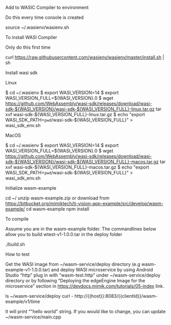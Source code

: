 Add to WASIC Compiler to environment

Do this every time console is created

source ~/.wasienv/wasienv.sh

To install WASI Compiler

Only do this first time

curl <https://raw.githubusercontent.com/wasienv/wasienv/master/install.sh> | sh

Install wasi sdk

Linux

$ cd ~/.wasienv
$ export WASI_VERSION=14
$ export WASI_VERSION_FULL=${WASI_VERSION}.0
$ wget https://github.com/WebAssembly/wasi-sdk/releases/download/wasi-sdk-${WASI_VERSION}/wasi-sdk-${WASI_VERSION_FULL}-linux.tar.gz
tar xvf wasi-sdk-${WASI_VERSION_FULL}-linux.tar.gz
$ echo "export WASI_SDK_PATH=`pwd`/wasi-sdk-${WASI_VERSION_FULL}" > wasi_sdk_env.sh

MacOS

$ cd ~/.wasienv
$ export WASI_VERSION=14
$ export WASI_VERSION_FULL=${WASI_VERSION}.0
$ wget <https://github.com/WebAssembly/wasi-sdk/releases/download/wasi-sdk-${WASI_VERSION}/wasi-sdk-${WASI_VERSION_FULL}-macos.tar.gz>
tar xvf wasi-sdk-${WASI_VERSION_FULL}-macos.tar.gz
$ echo "export WASI_SDK_PATH=`pwd`/wasi-sdk-${WASI_VERSION_FULL}" > wasi_sdk_env.sh

Initialize wasm-example

cd ~/
unzip wasm-example.zip or download from https://bitbucket.org/mimiktech/ti-vision-app-example/src/develop/wasm-example/
cd wasm-example
npm install

To compile

Assume you are in the wasm-example folder.
The commandlines below allow you to build wtest-v1-1.0.0.tar in the deploy folder

./build.sh

How to test

Get the WASI image from ~/wasm-service/deploy directory  (e.g wasm-example-v1-1.0.0.tar)  and deploy WASI microservice  by using Android Studio “http” plug in with “wasm-test.http” under ~/wasm-service/deploy directory or by following “Deploying the edgeEngine Image for the microservice” section in  https://devdocs.mimik.com/tutorials/05-index  link.

ls ~/wasm-service/deploy
curl - http://{{host}}:8083/{{clientId}}/wasm-example/v1/time

It will print “"hello world" string. If you would like to change, you can update ~/wasm-service/main.cpp